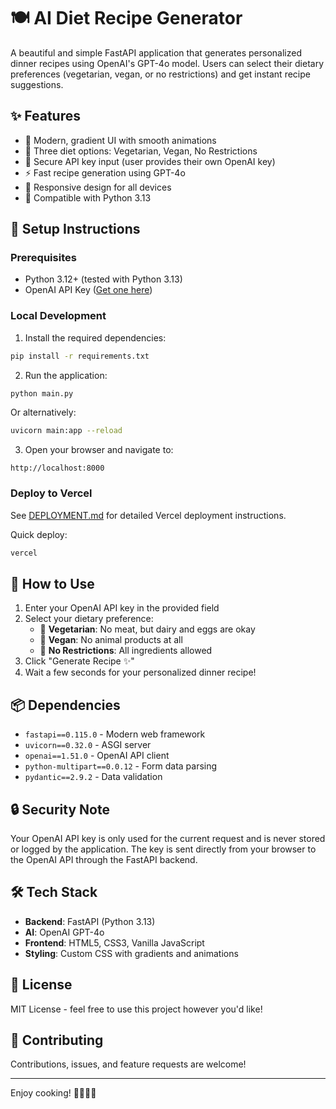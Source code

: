 # 🍽️ AI Diet Recipe Generator

A beautiful and simple FastAPI application that generates personalized dinner recipes using OpenAI's GPT-4o model. Users can select their dietary preferences (vegetarian, vegan, or no restrictions) and get instant recipe suggestions.

## ✨ Features

- 🎨 Modern, gradient UI with smooth animations
- 🥗 Three diet options: Vegetarian, Vegan, No Restrictions
- 🔐 Secure API key input (user provides their own OpenAI key)
- ⚡ Fast recipe generation using GPT-4o
- 📱 Responsive design for all devices
- 🐍 Compatible with Python 3.13

## 🚀 Setup Instructions

### Prerequisites

- Python 3.12+ (tested with Python 3.13)
- OpenAI API Key ([Get one here](https://platform.openai.com/api-keys))

### Local Development

1. Install the required dependencies:

```bash
pip install -r requirements.txt
```

2. Run the application:

```bash
python main.py
```

Or alternatively:

```bash
uvicorn main:app --reload
```

3. Open your browser and navigate to:

```
http://localhost:8000
```

### Deploy to Vercel

See [DEPLOYMENT.md](DEPLOYMENT.md) for detailed Vercel deployment instructions.

Quick deploy:
```bash
vercel
```

## 🎯 How to Use

1. Enter your OpenAI API key in the provided field
2. Select your dietary preference:
   - 🥗 **Vegetarian**: No meat, but dairy and eggs are okay
   - 🌱 **Vegan**: No animal products at all
   - 🍖 **No Restrictions**: All ingredients allowed
3. Click "Generate Recipe ✨"
4. Wait a few seconds for your personalized dinner recipe!

## 📦 Dependencies

- `fastapi==0.115.0` - Modern web framework
- `uvicorn==0.32.0` - ASGI server
- `openai==1.51.0` - OpenAI API client
- `python-multipart==0.0.12` - Form data parsing
- `pydantic==2.9.2` - Data validation

## 🔒 Security Note

Your OpenAI API key is only used for the current request and is never stored or logged by the application. The key is sent directly from your browser to the OpenAI API through the FastAPI backend.

## 🛠️ Tech Stack

- **Backend**: FastAPI (Python 3.13)
- **AI**: OpenAI GPT-4o
- **Frontend**: HTML5, CSS3, Vanilla JavaScript
- **Styling**: Custom CSS with gradients and animations

## 📝 License

MIT License - feel free to use this project however you'd like!

## 🤝 Contributing

Contributions, issues, and feature requests are welcome!

---

Enjoy cooking! 👨‍🍳👩‍🍳

